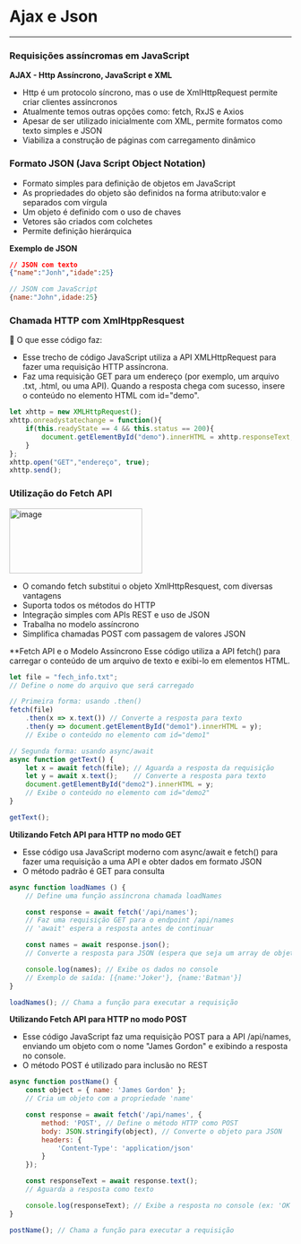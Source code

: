 # Ajax e Json
---
### Requisições assíncromas em JavaScript
**AJAX - Http Assíncrono, JavaScript e XML**
- Http é um protocolo síncrono, mas o use de XmlHttpRequest permite criar clientes assíncronos
- Atualmente temos outras opções como: fetch, RxJS e Axios
- Apesar de ser utilizado inicialmente com XML, permite formatos como texto simples e JSON
- Viabiliza a construção de páginas com carregamento dinâmico

### Formato JSON (Java Script Object Notation)
- Formato simples para definição de objetos em JavaScript
- As propriedades do objeto são definidos na forma atributo:valor e separados com vírgula
- Um objeto é definido com o uso de chaves
- Vetores são criados com colchetes
- Permite definição hierárquica

**Exemplo de JSON**
```json
// JSON com texto
{"name":"Jonh","idade":25}
```
```javascript
// JSON com JavaScript
{name:"John",idade:25}
```

### Chamada HTTP com XmlHtppResquest
🧠 O que esse código faz:
- Esse trecho de código JavaScript utiliza a API XMLHttpRequest para fazer uma requisição HTTP assíncrona.
- Faz uma requisição GET para um endereço (por exemplo, um arquivo .txt, .html, ou uma API).
Quando a resposta chega com sucesso, insere o conteúdo no elemento HTML com id="demo".
```javascript
let xhttp = new XMLHttpRequest();
xhttp.onreadystatechange = function(){
    if(this.readyState == 4 && this.status == 200){
        document.getElementById("demo").innerHTML = xhttp.responseText;
    }
};
xhttp.open("GET","endereço", true);
xhttp.send();
```

### Utilização do Fetch API
<img width="237" height="116" alt="image" src="https://github.com/user-attachments/assets/8067facb-c360-4651-8525-99c208204061" />

- O comando fetch substitui o objeto XmlHttpResquest, com diversas vantagens
- Suporta todos os métodos do HTTP
- Integração simples com APIs REST e uso de JSON
- Trabalha no modelo assíncrono
- Simplifica chamadas POST com passagem de valores JSON

**Fetch API e o Modelo Assíncrono
Esse código utiliza a API fetch() para carregar o conteúdo de um arquivo de texto e exibi-lo em elementos HTML. 
```javascript
let file = "fech_info.txt";
// Define o nome do arquivo que será carregado

// Primeira forma: usando .then()
fetch(file)
    .then(x => x.text()) // Converte a resposta para texto
    .then(y => document.getElementById("demo1").innerHTML = y); 
    // Exibe o conteúdo no elemento com id="demo1"
```

```javascript
// Segunda forma: usando async/await
async function getText() {
    let x = await fetch(file); // Aguarda a resposta da requisição
    let y = await x.text();    // Converte a resposta para texto
    document.getElementById("demo2").innerHTML = y; 
    // Exibe o conteúdo no elemento com id="demo2"
}

getText(); 
```

**Utilizando Fetch API para HTTP no modo GET**
- Esse código usa JavaScript moderno com async/await e fetch() para fazer uma requisição a uma API e obter dados em formato JSON
- O método padrão é GET para consulta
```javascript
async function loadNames () {
    // Define uma função assíncrona chamada loadNames

    const response = await fetch('/api/names');
    // Faz uma requisição GET para o endpoint /api/names
    // 'await' espera a resposta antes de continuar

    const names = await response.json();
    // Converte a resposta para JSON (espera que seja um array de objetos)

    console.log(names); // Exibe os dados no console
    // Exemplo de saída: [{name:'Joker'}, {name:'Batman'}]
}

loadNames(); // Chama a função para executar a requisição
```

**Utilizando Fetch API para HTTP no modo POST**
- Esse código JavaScript faz uma requisição POST para a API /api/names, enviando um objeto com o nome "James Gordon" e exibindo a resposta no console.
- O método POST é utilizado para inclusão no REST
```javascript
async function postName() {
    const object = { name: 'James Gordon' }; 
    // Cria um objeto com a propriedade 'name'

    const response = await fetch('/api/names', {
        method: 'POST', // Define o método HTTP como POST
        body: JSON.stringify(object), // Converte o objeto para JSON
        headers: {
            'Content-Type': 'application/json' 
        }
    });

    const responseText = await response.text(); 
    // Aguarda a resposta como texto

    console.log(responseText); // Exibe a resposta no console (ex: 'OK')
}

postName(); // Chama a função para executar a requisição
```



